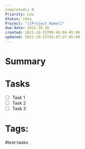 ```yaml
---
Completed:: 0
Priority: Low
Status: Idea
Project: "[[Project Name]]"
due-date: 2021-10-26
created: 2021-10-25T00:46:04-05:00
updated: 2021-10-25T03:07:27-05:00
---
```

# Summary

# Tasks
- [ ] Task 1
- [ ] Task 2
- [ ] Task 3

# Tags:
#test-tasks 
